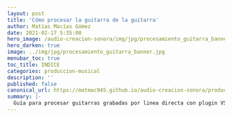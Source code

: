 ```yaml
---
layout: post
title: 'Cómo procesar la guitarra de la guitarra'
author: Matías Macías Gómez
date: 2021-02-17 5:35:00
hero_image: /audio-creacion-sonora/img/jpg/procesamiento_guitarra_banner.jpg
hero_darken: true
image: ../img/jpg/procesamiento_guitarra_banner.jpg
menubar_toc: true
toc_title: INDICE
categories: produccion-musical
description: ''
published: false
canonical_url: https://matmac945.github.io/audio-creacion-sonora/produccion-musical/2021/02/17/procesamiento-con-plugins-guitarra/
summary: |-
  Guía para procesar guitarras grabadas por linea directa con plugin VST gratuitos
---
```

